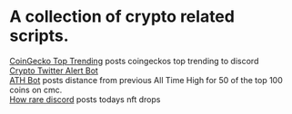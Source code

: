 <h1>A collection of crypto related scripts.</h1>

[CoinGecko Top Trending](https://github.com/Gavin117/Crypto/blob/main/coingecko_trending.py)
posts coingeckos top trending to discord
<br>
[Crypto Twitter Alert Bot](https://github.com/Gavin117/Crypto/tree/main/crypto_twitter)
<br>
[ATH Bot]([https://github.com/Gavin117/Crypto/ath](https://github.com/Gavin117/Crypto/tree/main/ath))
 posts distance from previous All Time High for 50 of the top 100 coins on cmc.
 <br>
[How rare discord](https://github.com/Gavin117/Crypto/blob/main/howrare_discord.py)
posts todays nft drops 
